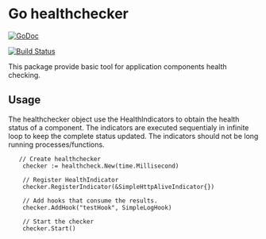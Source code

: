 # Go healthchecker

[![GoDoc](https://godoc.org/github.com/sohlich/healthcheck?status.svg)](https://godoc.org/github.com/sohlich/healthcheck)

[![Build Status](https://api.travis-ci.org/sohlich/healthcheck.svg?branch=master)](https://travis-ci.org/sohlich/healthcheck)


This package provide basic tool for application components health checking.


## Usage

The healthchecker object use the HealthIndicators to obtain the health status of
a component. The indicators are executed sequentialy in infinite loop to keep
the complete status updated. The indicators should not be long running processes/functions.

```
   // Create healthchecker
    checker := healthcheck.New(time.Millisecond)

    // Register HealthIndicator
    checker.RegisterIndicator(&SimpleHttpAliveIndicator{})

    // Add hooks that consume the results.
    checker.AddHook("testHook", SimpleLogHook)

    // Start the checker
    checker.Start()
```
